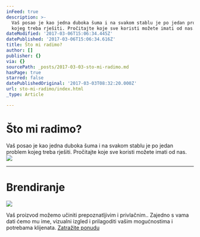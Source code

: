 ```yaml
---
inFeed: true
description: >-
  Vaš posao je kao jedna duboka šuma i na svakom stablu je po jedan problem
  kojeg treba rješiti. Pročitajte koje sve koristi možete imati od nas. 
dateModified: '2017-03-06T15:06:34.445Z'
datePublished: '2017-03-06T15:06:34.616Z'
title: Što mi radimo?
author: []
publisher: {}
via: {}
sourcePath: _posts/2017-03-03-sto-mi-radimo.md
hasPage: true
starred: false
datePublishedOriginal: '2017-03-03T08:32:20.000Z'
url: sto-mi-radimo/index.html
_type: Article

---
```

# Što mi radimo?

Vaš posao je kao jedna duboka šuma i na svakom stablu je po jedan problem kojeg treba rješiti. Pročitajte koje sve koristi možete imati od nas. ![](https://the-grid-user-content.s3-us-west-2.amazonaws.com/d5a909d3-49b9-45dd-9b19-05d9e48511d5.jpg)

---

# Brendiranje
![](https://the-grid-user-content.s3-us-west-2.amazonaws.com/67e5e8c1-4ad4-4929-a2f8-4f2ad8123f3c.jpg)

Vaš proizvod možemo učiniti prepoznatljivim i privlačnim.. Zajedno s vama dati ćemo mu ime, vizualni izgled i prilagoditi vašim mogućnostima i potrebama klijenata.
[Zatražite ponudu][0]

[0]: https://docs.google.com/forms/d/e/1FAIpQLScdOVsi3x4G0Lhj3_OM6jahpukJaGd1BQo7SdDcZ_cg58LITg/viewform